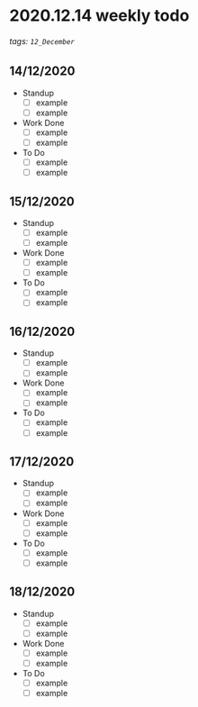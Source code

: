 # 2020.12.14 weekly todo
###### tags: `12_December`

## 14/12/2020
* Standup
    - [ ] example
    - [ ] example
* Work Done
    - [ ] example
    - [ ] example
* To Do
    - [ ] example
    - [ ] example

## 15/12/2020
* Standup
    - [ ] example
    - [ ] example
* Work Done
    - [ ] example
    - [ ] example
* To Do
    - [ ] example
    - [ ] example

## 16/12/2020
* Standup
    - [ ] example
    - [ ] example
* Work Done
    - [ ] example
    - [ ] example
* To Do
    - [ ] example
    - [ ] example

## 17/12/2020
* Standup
    - [ ] example
    - [ ] example
* Work Done
    - [ ] example
    - [ ] example
* To Do
    - [ ] example
    - [ ] example

## 18/12/2020
* Standup
    - [ ] example
    - [ ] example
* Work Done
    - [ ] example
    - [ ] example
* To Do
    - [ ] example
    - [ ] example